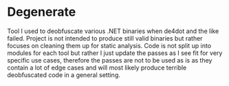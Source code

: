 # Degenerate
Tool I used to deobfuscate various .NET binaries when de4dot and the like failed. Project is not intended to produce still valid binaries but rather focuses on cleaning them up for static analysis. Code is not split up into modules for each tool but rather I just update the passes as I see fit for very specific use cases, therefore the passes are not to be used as is as they contain a lot of edge cases and will most likely produce terrible deobfuscated code in a general setting.
